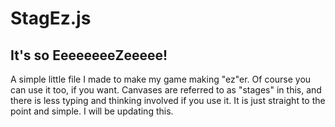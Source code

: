 # StagEz.js
## It's so EeeeeeeeZeeeee!

A simple little file I made to make my game making "ez"er. Of course you can use it too, if you want. Canvases are referred to as "stages" in this, and there is less typing and thinking involved if you use it. It is just straight to the point and simple. I will be updating this.
